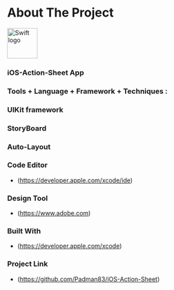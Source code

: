 # About The Project

<img src="https://swift.org/assets/images/swift.svg" alt="Swift logo" height="70" >

### iOS-Action-Sheet App





### Tools + Language + Framework + Techniques :

### UIKit framework

### StoryBoard

### Auto-Layout

### Code Editor

* (https://developer.apple.com/xcode/ide)


### Design Tool

* (https://www.adobe.com)


### Built With

* (https://developer.apple.com/xcode)


### Project Link

* (https://github.com/Padman83/iOS-Action-Sheet)
